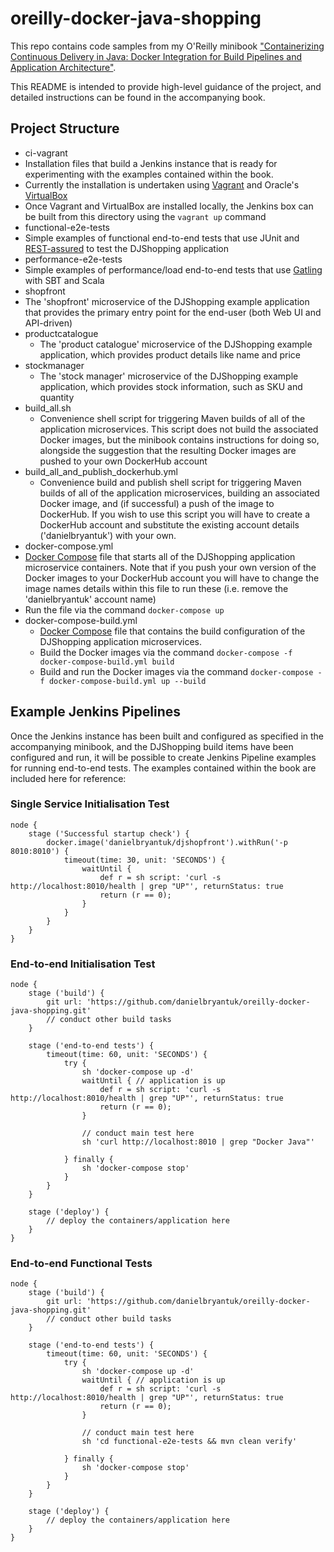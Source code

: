 # oreilly-docker-java-shopping
This repo contains code samples from my O'Reilly minibook ["Containerizing Continuous Delivery in Java: Docker Integration for Build Pipelines and Application Architecture"](https://www.nginx.com/resources/library/containerizing-continuous-delivery-java/).

This README is intended to provide high-level guidance of the project, and detailed instructions can be found in the accompanying book.

## Project Structure

* ci-vagrant
 * Installation files that build a Jenkins instance that is ready for experimenting with the examples contained within the book.
 * Currently the installation is undertaken using [Vagrant](https://www.vagrantup.com/) and Oracle's [VirtualBox](https://www.virtualbox.org/)
 * Once Vagrant and VirtualBox are installed locally, the Jenkins box can be built from this directory using the `vagrant up` command
* functional-e2e-tests
 * Simple examples of functional end-to-end tests that use JUnit and [REST-assured](http://rest-assured.io/) to test the DJShopping application
* performance-e2e-tests
 * Simple examples of performance/load end-to-end tests that use [Gatling](http://gatling.io/#/) with SBT and Scala
* shopfront
 * The 'shopfront' microservice of the DJShopping example application that provides the primary entry point for the end-user (both Web UI and API-driven)
* productcatalogue
  * The 'product catalogue' microservice of the DJShopping example application, which provides product details like name and price
* stockmanager
  * The 'stock manager' microservice of the DJShopping example application, which provides stock information, such as SKU and quantity
* build_all.sh
  * Convenience shell script for triggering Maven builds of all of the application microservices. This script does not build the associated Docker images, but the minibook contains instructions for doing so, alongside the suggestion that the resulting Docker images are pushed to your own DockerHub account
* build_all_and_publish_dockerhub.yml
  * Convenience build and publish shell script for triggering Maven builds of all of the application microservices, building an associated Docker image, and (if successful) a push of the image to DockerHub. If you wish to use this script you will have to create a DockerHub account and substitute the existing account details ('danielbryantuk') with your own.
* docker-compose.yml
 * [Docker Compose](https://docs.docker.com/compose/) file that starts all of the DJShopping application microservice containers. Note that if you push your own version of the Docker images to your DockerHub account you will have to change the image names details within this file to run these (i.e. remove the 'danielbryantuk' account name)
 * Run the file via the command `docker-compose up`
* docker-compose-build.yml
  * [Docker Compose](https://docs.docker.com/compose/) file that contains the build configuration of the DJShopping application microservices.
  * Build the Docker images via the command `docker-compose -f docker-compose-build.yml build`
  * Build and run the Docker images via the command `docker-compose -f docker-compose-build.yml up --build`

## Example Jenkins Pipelines

Once the Jenkins instance has been built and configured as specified in the accompanying minibook, and the DJShopping build items have been configured and run, it will be possible to create Jenkins Pipeline examples for running end-to-end tests. The examples contained within the book are included here for reference:

### Single Service Initialisation Test

```
node {
    stage ('Successful startup check') {
        docker.image('danielbryantuk/djshopfront').withRun('-p 8010:8010') {
            timeout(time: 30, unit: 'SECONDS') {
                waitUntil {
                    def r = sh script: 'curl -s http://localhost:8010/health | grep "UP"', returnStatus: true
                    return (r == 0);
                }
            }
        }
    }
}
```

### End-to-end Initialisation Test

```
node {
    stage ('build') {
        git url: 'https://github.com/danielbryantuk/oreilly-docker-java-shopping.git'
        // conduct other build tasks
    }

    stage ('end-to-end tests') {
        timeout(time: 60, unit: 'SECONDS') {
            try {
                sh 'docker-compose up -d'
                waitUntil { // application is up
                    def r = sh script: 'curl -s http://localhost:8010/health | grep "UP"', returnStatus: true
                    return (r == 0);
                }

                // conduct main test here
                sh 'curl http://localhost:8010 | grep "Docker Java"'

            } finally {
                sh 'docker-compose stop'
            }
        }
    }

    stage ('deploy') {
        // deploy the containers/application here
    }
}
```

### End-to-end Functional Tests
```
node {
    stage ('build') {
        git url: 'https://github.com/danielbryantuk/oreilly-docker-java-shopping.git'
        // conduct other build tasks
    }

    stage ('end-to-end tests') {
        timeout(time: 60, unit: 'SECONDS') {
            try {
                sh 'docker-compose up -d'
                waitUntil { // application is up
                    def r = sh script: 'curl -s http://localhost:8010/health | grep "UP"', returnStatus: true
                    return (r == 0);
                }

                // conduct main test here
                sh 'cd functional-e2e-tests && mvn clean verify'

            } finally {
                sh 'docker-compose stop'
            }
        }
    }

    stage ('deploy') {
        // deploy the containers/application here
    }
}
```